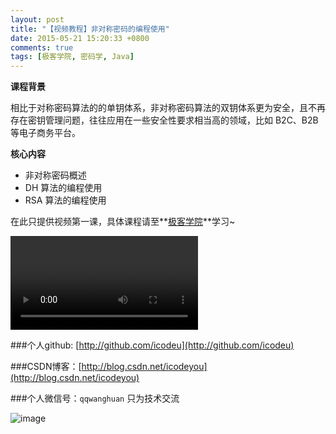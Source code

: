 ```yaml
---
layout: post
title: "【视频教程】非对称密码的编程使用"
date: 2015-05-21 15:20:33 +0800
comments: true
tags: [极客学院, 密码学, Java]
---
```


**课程背景**

相比于对称密码算法的的单钥体系，非对称密码算法的双钥体系更为安全，且不再存在密钥管理问题，往往应用在一些安全性要求相当高的领域，比如 B2C、B2B 等电子商务平台。

**核心内容**

* 非对称密码概述
* DH 算法的编程使用
* RSA 算法的编程使用

<!--more-->

在此只提供视频第一课，具体课程请至**[极客学院](http://www.jikexueyuan.com/course/932.html?hmsr=teacher_icodeyou_c932)**学习~

<div class="video-container">
	<video src="http://7xivx9.com1.z0.glb.clouddn.com/jike_非对称密码的编程使用.mp4" controls="controls"></video>
</div>



###个人github:  [http://github.com/icodeu](http://github.com/icodeu)

###CSDN博客：[http://blog.csdn.net/icodeyou](http://blog.csdn.net/icodeyou)

###个人微信号：`qqwanghuan`  只为技术交流

![image](http://7xivx9.com1.z0.glb.clouddn.com/wxqrcode_260.png)